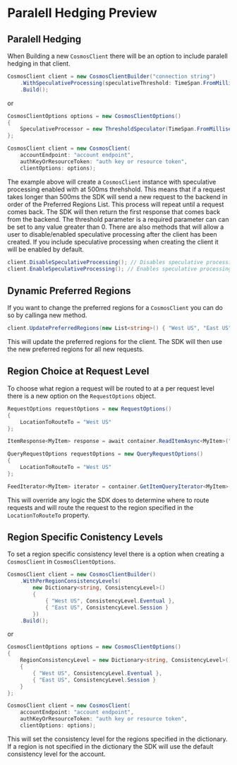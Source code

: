 # Paralell Hedging Preview

## Paralell Hedging

When Building a new `CosmosClient` there will be an option to include paralell hedging in that client.

```csharp
CosmosClient client = new CosmosClientBuilder("connection string")
    .WithSpeculativeProcessing(speculativeThreshold: TimeSpan.FromMilliseconds(500))
    .Build();
```

or

```csharp
CosmosClientOptions options = new CosmosClientOptions()
{
    SpeculativeProcessor = new ThresholdSpeculator(TimeSpan.FromMilliseconds(500))
};

CosmosClient client = new CosmosClient(
    accountEndpoint: "account endpoint",
    authKeyOrResourceToken: "auth key or resource token",
    clientOptions: options);
```

The example above will create a `CosmosClient` instance with speculative processing enabled with at 500ms threhshold. This means that if a request takes longer than 500ms the SDK will send a new request to the backend in order of the Preferred Regions List. This process will repeat until a request comes back. The SDK will then return the first response that comes back from the backend. The threshold parameter is a required parameter can can be set to any value greater than 0. There are also methods that will allow a user to disable/enabled speculative processing after the client has been created. If you include speculative processing when creating the client it will be enabled by default.

```csharp
client.DisableSpeculativeProcessing(); // Disables speculative processing
client.EnableSpeculativeProcessing(); // Enables speculative processing
```

## Dynamic Preferred Regions

If you want to change the preferred regions for a `CosmosClient` you can do so by callinga new method.

```csharp
client.UpdatePreferredRegions(new List<string>() { "West US", "East US" });
```

This will update the preferred regions for the client. The SDK will then use the new preferred regions for all new requests.

## Region Choice at Request Level

To choose what region a request will be routed to at a per request level there is a new option on the `RequestOptions` object.

```csharp
RequestOptions requestOptions = new RequestOptions()
{
    LocationToRouteTo = "West US"
};

ItemResponse<MyItem> response = await container.ReadItemAsync<MyItem>("id", partitionKey, requestOptions);
```

```csharp
QueryRequestOptions requestOptions = new QueryRequestOptions()
{
    LocationToRouteTo = "West US"
};

FeedIterator<MyItem> iterator = container.GetItemQueryIterator<MyItem>("SELECT * FROM c", requestOptions);
```

This will override any logic the SDK does to determine where to route requests and will route the request to the region specified in the `LocationToRouteTo` property.

## Region Specific Conistency Levels

To set a region specific consistency level there is a option when creating a `CosmosClient` in `CosmosClientOptions`.

```csharp
CosmosClient client = new CosmosClientBuilder()
    .WithPerRegionConsistencyLevels(
        new Dictionary<string, ConsistencyLevel>()
        {
            { "West US", ConsistencyLevel.Eventual },
            { "East US", ConsistencyLevel.Session }
        })
    .Build();
```

or

```csharp
CosmosClientOptions options = new CosmosClientOptions()
{
    RegionConsistencyLevel = new Dictionary<string, ConsistencyLevel>()
    {
        { "West US", ConsistencyLevel.Eventual },
        { "East US", ConsistencyLevel.Session }
    }
};

CosmosClient client = new CosmosClient(
    accountEndpoint: "account endpoint",
    authKeyOrResourceToken: "auth key or resource token",
    clientOptions: options);
```

This will set the consistency level for the regions specified in the dictionary. If a region is not specified in the dictionary the SDK will use the default consistency level for the account.
